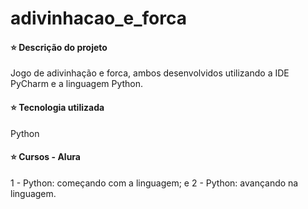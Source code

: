 # adivinhacao_e_forca


#### ⭐ Descrição do projeto
Jogo de adivinhação e forca, ambos desenvolvidos utilizando a IDE PyCharm e a linguagem Python.


#### ⭐ Tecnologia utilizada
Python


#### ⭐ Cursos - Alura
1 - Python: começando com a linguagem; e 2 - Python: avançando na linguagem.
